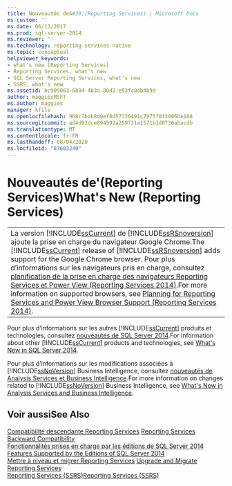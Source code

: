 ```yaml
---
title: Nouveautés de&#39;(Reporting Services) | Microsoft Docs
ms.custom: ''
ms.date: 06/13/2017
ms.prod: sql-server-2014
ms.reviewer: ''
ms.technology: reporting-services-native
ms.topic: conceptual
helpviewer_keywords:
- what's new [Reporting Services]
- Reporting Services, what's new
- SQL Server Reporting Services, what's new
- SSRS, what's new
ms.assetid: bc909063-6b84-4b3a-80d2-e93fc04b4b9d
author: maggiesMSFT
ms.author: maggies
manager: kfile
ms.openlocfilehash: 968c7bab8d0ef0d57336491c7975f0f3006be108
ms.sourcegitcommit: ad4d92dce894592a259721a1571b1d8736abacdb
ms.translationtype: MT
ms.contentlocale: fr-FR
ms.lasthandoff: 08/04/2020
ms.locfileid: "87603240"
---
```

# <a name="what39s-new-reporting-services"></a><span data-ttu-id="93873-102">Nouveautés de&#39;(Reporting Services)</span><span class="sxs-lookup"><span data-stu-id="93873-102">What&#39;s New (Reporting Services)</span></span>
  
  
||  
|-|  
|<span data-ttu-id="93873-103">La version [!INCLUDE[ssCurrent](../includes/sscurrent-md.md)] de [!INCLUDE[ssRSnoversion](../includes/ssrsnoversion-md.md)] ajoute la prise en charge du navigateur Google Chrome.</span><span class="sxs-lookup"><span data-stu-id="93873-103">The [!INCLUDE[ssCurrent](../includes/sscurrent-md.md)] release of [!INCLUDE[ssRSnoversion](../includes/ssrsnoversion-md.md)] adds support for the Google Chrome browser.</span></span> <span data-ttu-id="93873-104">Pour plus d’informations sur les navigateurs pris en charge, consultez [planification de la prise en charge des navigateurs Reporting Services et Power View &#40;Reporting Services 2014&#41;](../../2014/reporting-services/browser-support-for-reporting-services-and-power-view.md).</span><span class="sxs-lookup"><span data-stu-id="93873-104">For more information on supported browsers, see [Planning for Reporting Services and Power View Browser Support &#40;Reporting Services 2014&#41;](../../2014/reporting-services/browser-support-for-reporting-services-and-power-view.md).</span></span>|  
  
 <span data-ttu-id="93873-105">Pour plus d’informations sur les autres [!INCLUDE[ssCurrent](../includes/sscurrent-md.md)] produits et technologies, consultez [nouveautés de SQL Server 2014](../sql-server/what-s-new-in-sql-server-2016.md).</span><span class="sxs-lookup"><span data-stu-id="93873-105">For information about other [!INCLUDE[ssCurrent](../includes/sscurrent-md.md)] products and technologies, see [What's New in SQL Server 2014](../sql-server/what-s-new-in-sql-server-2016.md).</span></span>  
  
 <span data-ttu-id="93873-106">Pour plus d’informations sur les modifications associées à [!INCLUDE[ssNoVersion](../includes/ssnoversion-md.md)] Business Intelligence, consultez [nouveautés de Analysis Services et Business Intelligence](https://docs.microsoft.com/analysis-services/what-s-new-in-analysis-services).</span><span class="sxs-lookup"><span data-stu-id="93873-106">For more information on changes related to [!INCLUDE[ssNoVersion](../includes/ssnoversion-md.md)] Business Intelligence, see [What's New in Analysis Services and Business Intelligence](https://docs.microsoft.com/analysis-services/what-s-new-in-analysis-services).</span></span>  
  
## <a name="see-also"></a><span data-ttu-id="93873-107">Voir aussi</span><span class="sxs-lookup"><span data-stu-id="93873-107">See Also</span></span>  
 <span data-ttu-id="93873-108">[Compatibilité descendante Reporting Services](reporting-services-backward-compatibility.md) </span><span class="sxs-lookup"><span data-stu-id="93873-108">[Reporting Services Backward Compatibility](reporting-services-backward-compatibility.md) </span></span>  
 <span data-ttu-id="93873-109">[Fonctionnalités prises en charge par les éditions de SQL Server 2014](../../2014/getting-started/features-supported-by-the-editions-of-sql-server-2014.md) </span><span class="sxs-lookup"><span data-stu-id="93873-109">[Features Supported by the Editions of SQL Server 2014](../../2014/getting-started/features-supported-by-the-editions-of-sql-server-2014.md) </span></span>  
 <span data-ttu-id="93873-110">[Mettre à niveau et migrer Reporting Services](install-windows/upgrade-and-migrate-reporting-services.md) </span><span class="sxs-lookup"><span data-stu-id="93873-110">[Upgrade and Migrate Reporting Services](install-windows/upgrade-and-migrate-reporting-services.md) </span></span>  
 [<span data-ttu-id="93873-111">Reporting Services &#40;SSRS&#41;</span><span class="sxs-lookup"><span data-stu-id="93873-111">Reporting Services &#40;SSRS&#41;</span></span>](create-deploy-and-manage-mobile-and-paginated-reports.md)  
  
  
